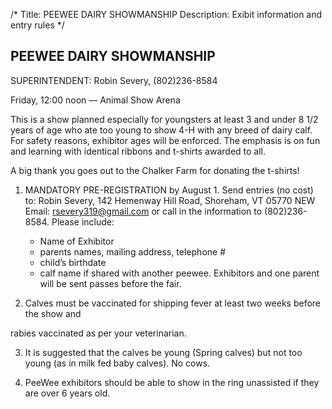 /*
Title: PEEWEE DAIRY SHOWMANSHIP
Description: Exibit information and entry rules
*/


## PEEWEE DAIRY SHOWMANSHIP

SUPERINTENDENT: Robin Severy, (802)236-8584

Friday, 12:00 noon — Animal Show Arena

This is a show planned especially for youngsters at least 3 and under 8 1/2 years of age
who ate too young to show 4-H with any breed of dairy calf. For safety reasons, exhibitor
ages will be enforced. The emphasis is on fun and learning with identical ribbons and t-shirts
awarded to all.

A big thank you goes out to the Chalker Farm for donating the t-shirts!

1. MANDATORY PRE-REGISTRATION by August 1. 
Send entries (no cost) to: Robin Severy, 142 Hemenway Hill Road, Shoreham, VT 05770
NEW Email: rsevery319@gmail.com or call in the information to (802)236-8584. Please include:

    - Name of Exhibitor
    - parents names, mailing address, telephone #
    - child’s birthdate
    - calf name if shared with another peewee. 
Exhibitors and one parent will be sent passes before the fair.

2. Calves must be vaccinated for shipping fever at least two weeks before the show and

rabies vaccinated as per your veterinarian.

3. It is suggested that the calves be young (Spring calves) but not too young (as in milk fed baby calves). No cows. 

1. PeeWee exhibitors should be able to show in the ring unassisted
if they are over 6 years old.

 
